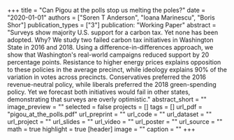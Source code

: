 +++
title = "Can Pigou at the polls stop us melting the poles?"
date = "2020-01-01"
authors = ["Soren T Anderson", "Ioana Marinescu", "Boris Shor"]
publication_types = ["3"]
publication: "Working Paper"
abstract = "Surveys show majority U.S. support for a carbon tax. Yet none has been adopted. Why? We study two failed carbon tax initiatives in Washington State in 2016 and 2018. Using a difference-in-differences approach, we show that Washington's real-world campaigns reduced support by 20 percentage points. Resistance to higher energy prices explains opposition to these policies in the average precinct, while ideology explains 90% of the variation in votes across precincts. Conservatives preferred the 2016 revenue-neutral policy, while liberals preferred the 2018 green-spending policy. Yet we forecast both initiatives would fail in other states, demonstrating that surveys are overly optimistic."
abstract_short = ""
image_preview = ""
selected = false
projects = []
tags = []
url_pdf = "pigou_at_the_polls.pdf"
url_preprint = ""
url_code = ""
url_dataset = ""
url_project = ""
url_slides = ""
url_video = ""
url_poster = ""
url_source = ""
math = true
highlight = true
[header]
image = ""
caption = ""
+++
